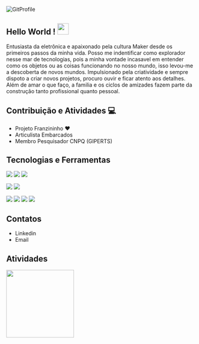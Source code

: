 ![GitProfile](https://user-images.githubusercontent.com/41307385/139597405-6e8d83d3-6310-4c60-ba72-6848dd9a3e15.png)


## Hello World ! <img src="https://raw.githubusercontent.com/MartinHeinz/MartinHeinz/master/wave.gif" width="30px">
  Entusiasta da eletrônica e apaixonado pela cultura Maker desde os primeiros passos da minha vida. Posso me indentificar como explorador nesse mar de tecnologias, pois a minha vontade incasavel em entender como os objetos ou as coisas funcionando no nosso mundo, isso levou-me a descoberta de novos mundos. Impulsionado pela criatividade e sempre dispoto a criar novos projetos, procuro ouvir e ficar atento aos detalhes. Além de amar o que faço, a familia e os ciclos de amizades fazem parte da construção tanto profissional quanto pessoal.
  
  
## Contribuição e Atividades 💻
  - Projeto Franzininho ❤
  - Articulista Embarcados 
  - Membro Pesquisador CNPQ (GIPERTS)
## Tecnologias e Ferramentas 
![](https://img.shields.io/badge/PCB-Eagle-informational?style=flat&logo=<LOGO_NAME>&logoColor=white&color=2bbc8a)
![](https://img.shields.io/badge/PCB-Proteus-informational?style=flat&logo=<LOGO_NAME>&logoColor=white&color=2bbc8a)
![](https://img.shields.io/badge/PCB-EasyEAD-informational?style=flat&logo=<LOGO_NAME>&logoColor=white&color=2bbc8a)

![](https://img.shields.io/badge/Linguagem-C-informational?style=flat&logo=data:image/svg%2bxml;base64,<BASE64_DATA>)
![](https://img.shields.io/badge/Linguagem-C++-informational?style=flat&logo=data:image/svg%2bxml;base64,<BASE64_DATA>)

![](https://img.shields.io/badge/Hardware-AVR-orange)
![](https://img.shields.io/badge/Hardware-PIC-orange)
![](https://img.shields.io/badge/Hardware-MSP-orange)
![](https://img.shields.io/badge/Hardware-ESP-orange)

## Contatos 
  - Linkedin
  - Email 

## Atividades 
<img height="180em" src="https://github-readme-stats.vercel.app/api?username=halyssonJr&show_icons=true&hide_border=true&&count_private=true&include_all_commits=true" />


